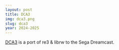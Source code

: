 ```yaml
---
layout: post
title: DCA3
img: dca3.png
slug: dca3
year: 2024-2025
---
```


[DCA3](https://skmp.gitlab.io/dca3) is a port of re3 & librw to the Sega Dreamcast.
